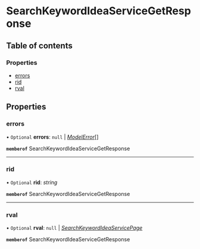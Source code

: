# SearchKeywordIdeaServiceGetResponse


## Table of contents

### Properties

- [errors](searchkeywordideaservicegetresponse.md#errors)
- [rid](searchkeywordideaservicegetresponse.md#rid)
- [rval](searchkeywordideaservicegetresponse.md#rval)

## Properties

### errors

• `Optional` **errors**: ``null`` \| [*ModelError*](modelerror.md)[]

**`memberof`** SearchKeywordIdeaServiceGetResponse

___

### rid

• `Optional` **rid**: *string*

**`memberof`** SearchKeywordIdeaServiceGetResponse

___

### rval

• `Optional` **rval**: ``null`` \| [*SearchKeywordIdeaServicePage*](searchkeywordideaservicepage.md)

**`memberof`** SearchKeywordIdeaServiceGetResponse

